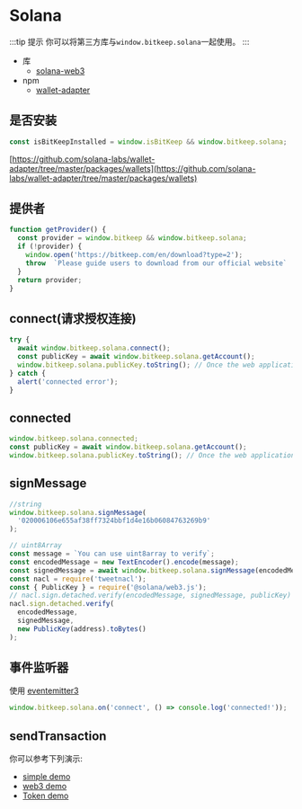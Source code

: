 # Solana

:::tip 提示
你可以将第三方库与`window.bitkeep.solana`一起使用。
:::

- 库
  -  [solana-web3](https://solana-labs.github.io/solana-web3.js)
- npm
  - [wallet-adapter](https://www.npmjs.com/package/@solana/wallet-adapter-react)

## 是否安装

```js
const isBitKeepInstalled = window.isBitKeep && window.bitkeep.solana;
```

[https://github.com/solana-labs/wallet-adapter/tree/master/packages/wallets](https://github.com/solana-labs/wallet-adapter/tree/master/packages/wallets)

## 提供者

```js
function getProvider() {
  const provider = window.bitkeep && window.bitkeep.solana;
  if (!provider) {
    window.open('https://bitkeep.com/en/download?type=2');
    throw  `Please guide users to download from our official website`
  }
  return provider;
}
```

## connect(请求授权连接)

```js
try {
  await window.bitkeep.solana.connect();
  const publicKey = await window.bitkeep.solana.getAccount();
  window.bitkeep.solana.publicKey.toString(); // Once the web application is connected to Bitkeep,
} catch {
  alert('connected error');
}
```

## connected

```js
window.bitkeep.solana.connected;
const publicKey = await window.bitkeep.solana.getAccount();
window.bitkeep.solana.publicKey.toString(); // Once the web application is connected to Bitkeep
```

## signMessage

```js
//string
window.bitkeep.solana.signMessage(
  '020006106e655af38ff7324bbf1d4e16b06084763269b9'
);

// uint8Array
const message = `You can use uint8array to verify`;
const encodedMessage = new TextEncoder().encode(message);
const signedMessage = await window.bitkeep.solana.signMessage(encodedMessage);
const nacl = require('tweetnacl');
const { PublicKey } = require('@solana/web3.js');
// nacl.sign.detached.verify(encodedMessage, signedMessage, publicKey)
nacl.sign.detached.verify(
  encodedMessage,
  signedMessage,
  new PublicKey(address).toBytes()
);
```

## 事件监听器

使用 [eventemitter3](https://www.npmjs.com/package/eventemitter3)

```js
window.bitkeep.solana.on('connect', () => console.log('connected!'));
```

## sendTransaction

你可以参考下列演示:

- [simple demo](https://github.com/bitkeepwallet/download/blob/example/example/solana/dapp/index.html)
- [web3 demo](https://github.com/solana-labs/solana/tree/master/web3.js/examples)
- [Token demo](https://github.com/solana-labs/solana-program-library/tree/master/token/js/examples)
